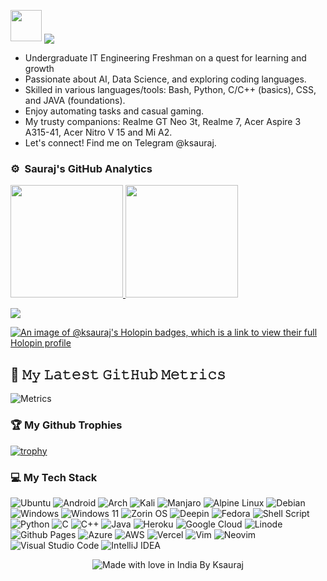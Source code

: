 
<img src="https://media.giphy.com/media/v1.Y2lkPTc5MGI3NjExMzlsZHg3eGliNTBhOWYwZmU0Z3NxaWZzZnlsdHpkYTY3YmVwNXhleiZlcD12MV9pbnRlcm5hbF9naWZfYnlfaWQmY3Q9dHM/kAm4u0lhDCmXnugz6p/giphy.gif" width ="50"> <img align="center" src="https://readme-typing-svg.demolab.com?font=Fira+Code&pause=1000&color=E05D44&random=false&width=600&lines=Hellooo!+Dostooo...;Web developer+guy%2C+project+builder"/> 

- Undergraduate IT Engineering Freshman on a quest for learning and growth
- Passionate about AI, Data Science, and exploring coding languages.
- Skilled in various languages/tools: Bash, Python, C/C++ (basics), CSS, and JAVA (foundations).
- Enjoy automating tasks and casual gaming.
- My trusty companions: Realme GT Neo 3t, Realme 7, Acer Aspire 3 A315-41, Acer Nitro V 15 and Mi A2.
- Let's connect! Find me on Telegram @ksauraj.


### ⚙️ &nbsp;Sauraj's GitHub Analytics
<p align="left">
<a href="https://github.com/ksauraj">
  <img height="180em" src="https://github-stats-alpha.vercel.app/api?username=ksauraj&cc=000&tc=fff&ic=fff&bc=000&count_private=true&include_all_commits=true" />
</a>
<a href="https://github.com/ksauraj">
  <img height="180em" src="https://github-readme-stats.vercel.app/api/top-langs/?username=ksauraj&theme=vision-friendly-dark&count_private=true&layout=compact&langs_count=8&hide_border=true" />
</a>
</p>
<p align = "left">
 <img src="https://github-readme-activity-graph.vercel.app/graph?username=ksauraj&theme=high-contrast">
</p>  

[![An image of @ksauraj's Holopin badges, which is a link to view their full Holopin profile](https://holopin.me/noobyysauraj)](https://holopin.io/@noobyysauraj)

## 🔔 𝙼𝚢 𝙻𝚊𝚝𝚎𝚜𝚝 𝙶𝚒𝚝𝙷𝚞𝚋 𝙼𝚎𝚝𝚛𝚒𝚌𝚜
![Metrics](/github-metrics.svg)

### 🏆 My Github Trophies
[![trophy](https://github-profile-trophy.vercel.app/?username=ksauraj&rank=-C,-B&no-bg=true)](https://github.com/ksauraj)

### 💻 My Tech Stack
![Ubuntu](https://img.shields.io/badge/Ubuntu-E95420?style=for-the-badge&logo=ubuntu&logoColor=white)
![Android](https://img.shields.io/badge/Android-3DDC84?style=for-the-badge&logo=android&logoColor=white)
![Arch](https://img.shields.io/badge/Arch%20Linux-1793D1?logo=arch-linux&logoColor=fff&style=for-the-badge)
![Kali](https://img.shields.io/badge/Kali-268BEE?style=for-the-badge&logo=kalilinux&logoColor=white)
![Manjaro](https://img.shields.io/badge/Manjaro-35BF5C?style=for-the-badge&logo=Manjaro&logoColor=white)
![Alpine Linux](https://img.shields.io/badge/Alpine_Linux-%230D597F.svg?style=for-the-badge&logo=alpine-linux&logoColor=white)
![Debian](https://img.shields.io/badge/Debian-D70A53?style=for-the-badge&logo=debian&logoColor=white)
![Windows](https://img.shields.io/badge/Windows-0078D6?style=for-the-badge&logo=windows&logoColor=white)
![Windows 11](https://img.shields.io/badge/Windows%2011-%230079d5.svg?style=for-the-badge&logo=Windows%2011&logoColor=white)
![Zorin OS](https://img.shields.io/badge/-Zorin%20OS-%2310AAEB?style=for-the-badge&logo=zorin&logoColor=white)
![Deepin](https://img.shields.io/badge/Deepin-007CFF?style=for-the-badge&logo=deepin&logoColor=white)
![Fedora](https://img.shields.io/badge/Fedora-294172?style=for-the-badge&logo=fedora&logoColor=white)
![Shell Script](https://img.shields.io/badge/shell_script-%23121011.svg?style=for-the-badge&logo=gnu-bash&logoColor=white)
![Python](https://img.shields.io/badge/python-3670A0?style=for-the-badge&logo=python&logoColor=ffdd54)
![C](https://img.shields.io/badge/c-%2300599C.svg?style=for-the-badge&logo=c&logoColor=white)
![C++](https://img.shields.io/badge/c++-%2300599C.svg?style=for-the-badge&logo=c%2B%2B&logoColor=white)
![Java](https://img.shields.io/badge/java-%23ED8B00.svg?style=for-the-badge&logo=openjdk&logoColor=white)
![Heroku](https://img.shields.io/badge/heroku-%23430098.svg?style=for-the-badge&logo=heroku&logoColor=white)
![Google Cloud](https://img.shields.io/badge/GoogleCloud-%234285F4.svg?style=for-the-badge&logo=google-cloud&logoColor=white)
![Linode](https://img.shields.io/badge/linode-00A95C?style=for-the-badge&logo=linode&logoColor=white)
![Github Pages](https://img.shields.io/badge/github%20pages-121013?style=for-the-badge&logo=github&logoColor=white)
![Azure](https://img.shields.io/badge/azure-%230072C6.svg?style=for-the-badge&logo=microsoftazure&logoColor=white)
![AWS](https://img.shields.io/badge/AWS-%23FF9900.svg?style=for-the-badge&logo=amazon-aws&logoColor=white)
![Vercel](https://img.shields.io/badge/vercel-%23000000.svg?style=for-the-badge&logo=vercel&logoColor=white)
![Vim](https://img.shields.io/badge/VIM-%2311AB00.svg?style=for-the-badge&logo=vim&logoColor=white)
![Neovim](https://img.shields.io/badge/NeoVim-%2357A143.svg?&style=for-the-badge&logo=neovim&logoColor=white)
![Visual Studio Code](https://img.shields.io/badge/Visual%20Studio%20Code-0078d7.svg?style=for-the-badge&logo=visual-studio-code&logoColor=white)
![IntelliJ IDEA](https://img.shields.io/badge/IntelliJIDEA-000000.svg?style=for-the-badge&logo=intellij-idea&logoColor=white)

</p>
<p align="center">
<img src="https://madewithlove.now.sh/in?heart=true&colorA=%23000000&colorB=%23d84141&text=India+By+Ksauraj" alt="Made with love in India By Ksauraj">
</p>

